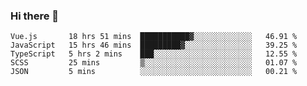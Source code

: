 ### Hi there 👋

<!--
**xin-code/Xin-code** is a ✨ _special_ ✨ repository because its `README.md` (this file) appears on your GitHub profile.

Here are some ideas to get you started:
<!--START_SECTION:waka-->
```text
Vue.js       18 hrs 51 mins  ███████████▓░░░░░░░░░░░░░   46.91 % 
JavaScript   15 hrs 46 mins  █████████▓░░░░░░░░░░░░░░░   39.25 % 
TypeScript   5 hrs 2 mins    ███░░░░░░░░░░░░░░░░░░░░░░   12.55 % 
SCSS         25 mins         ▒░░░░░░░░░░░░░░░░░░░░░░░░   01.07 % 
JSON         5 mins          ░░░░░░░░░░░░░░░░░░░░░░░░░   00.21 % 
```
<!--END_SECTION:waka-->
